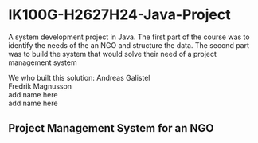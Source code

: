 # IK100G-H2627H24-Java-Project
A system development project in Java. The first part of the course was to identify the needs of the an NGO and structure the data. The second part was to build the system that would solve their need of a project management system

<!--- Ett backslash \ efter namnet ger en radbrytning -->
We who built this solution:
Andreas Galistel\
Fredrik Magnusson\
add name here\
add name here

## Project Management System for an NGO
